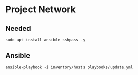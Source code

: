 # Project Network

## Needed

```shell
sudo apt install ansible sshpass -y
```

## Ansible

```shell
ansible-playbook -i inventory/hosts playbooks/update.yml
```
